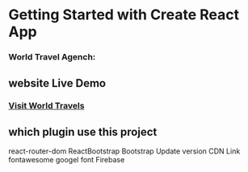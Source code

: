 # Getting Started with Create React App

### World Travel Agench:

## website Live Demo

### <a href="https://fir-login-e47cc.web.app/">Visit World Travels</a></h2>

## which plugin use this project

react-router-dom ReactBootstrap Bootstrap Update version CDN Link fontawesome googel font Firebase
